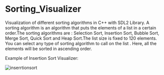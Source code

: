 # Sorting_Visualizer
Visualization of different sorting algorithms in C++ with SDL2 Library. A sorting algorithm is an algorithm that puts the elements of a list in a certain order.The sorting algorithms are : Selection Sort, Insertion Sort, Bubble Sort, Merge Sort, Quick Sort and Heap Sort.The list size is fixed to 120 elements. You can select any type of sorting algorithm to call on the list . Here, all the elements will be sorted in ascending order.

Example of Insertion Sort Visualizer: 

![inserrtionsort](https://user-images.githubusercontent.com/98413728/211537584-a0e54053-ac47-4a90-a00a-76794626b656.gif)
